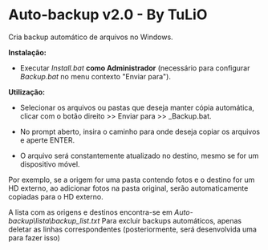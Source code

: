 # Auto-backup v2.0 - By TuLiO
 Cria backup automático de arquivos no Windows.

**Instalação:**

- Executar *Install.bat* **como Administrador** (necessário para configurar *Backup.bat* no menu contexto "Enviar para").

**Utilização:**
- Selecionar os arquivos ou pastas que deseja manter cópia automática, clicar com o botão direito >> Enviar para >> _Backup.bat.

- No prompt aberto, insira o caminho para onde deseja copiar os arquivos e aperte ENTER.

- O arquivo será constantemente atualizado no destino, mesmo se for um dispositivo móvel.

 Por exemplo, se a origem for uma pasta contendo fotos e o destino for um HD externo, ao adicionar fotos na pasta original, serão automaticamente copiadas para o HD externo.
 
 A lista com as origens e destinos encontra-se em *Auto-backup\lista\backup_list.txt*
 Para excluir backups automáticos, apenas deletar as linhas correspondentes (posteriormente, será desenvolvida uma para fazer isso)